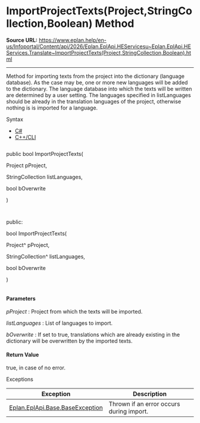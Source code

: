 # ImportProjectTexts(Project,StringCollection,Boolean) Method

**Source URL:** https://www.eplan.help/en-us/Infoportal/Content/api/2026/Eplan.EplApi.HEServicesu~Eplan.EplApi.HEServices.Translate~ImportProjectTexts(Project,StringCollection,Boolean).html

---

Method for importing texts from the project into the dictionary (language database). As the case may be, one or more new languages will be added to the dictionary. The language database into which the texts will be written are determined by a user setting. The languages specified in listLanguages should be already in the translation languages of the project, otherwise nothing is is imported for a language.

Syntax

- [C#](#i-syntax-CS)
- [C++/CLI](#i-syntax-CPP2005)

```
```
public bool ImportProjectTexts( 

   Project pProject,

   StringCollection listLanguages,

   bool bOverwrite

)
```
```

```
```
public:

bool ImportProjectTexts( 

   Project^ pProject,

   StringCollection^ listLanguages,

   bool bOverwrite

)
```
```

#### Parameters

*pProject*
:   Project from which the texts will be imported.

*listLanguages*
:   List of languages to import.

*bOverwrite*
:   If set to true, translations which are already existing in the dictionary will be overwritten by the imported texts.

#### Return Value

true, in case of no error.

Exceptions

| Exception | Description |
| --- | --- |
| [Eplan.EplApi.Base.BaseException](Eplan.EplApi.Baseu~Eplan.EplApi.Base.BaseException.html) | Thrown if an error occurs during import. |
